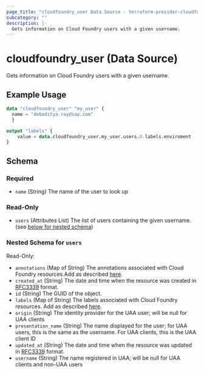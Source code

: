 ```yaml
---
page_title: "cloudfoundry_user Data Source - terraform-provider-cloudfoundry"
subcategory: ""
description: |-
  Gets information on Cloud Foundry users with a given username.
---
```


# cloudfoundry_user (Data Source)

Gets information on Cloud Foundry users with a given username.

## Example Usage

```terraform
data "cloudfoundry_user" "my_user" {
  name = "debaditya.ray@sap.com"
  }

output "labels" {
    value = data.cloudfoundry_user.my_user.users.0.labels.enviroment
}
```

<!-- schema generated by tfplugindocs -->
## Schema

### Required

- `name` (String) The name of the user to look up

### Read-Only

- `users` (Attributes List) The list of users containing the given username. (see [below for nested schema](#nestedatt--users))

<a id="nestedatt--users"></a>
### Nested Schema for `users`

Read-Only:

- `annotations` (Map of String) The annotations associated with Cloud Foundry resources.Add as described [here](https://docs.cloudfoundry.org/adminguide/metadata.html#-view-metadata-for-an-object).
- `created_at` (String) The date and time when the resource was created in [RFC3339](https://www.ietf.org/rfc/rfc3339.txt) format.
- `id` (String) The GUID of the object.
- `labels` (Map of String) The labels associated with Cloud Foundry resources. Add as described [here](https://docs.cloudfoundry.org/adminguide/metadata.html#-view-metadata-for-an-object).
- `origin` (String) The identity provider for the UAA user; will be null for UAA clients
- `presentation_name` (String) The name displayed for the user; for UAA users, this is the same as the username. For UAA clients, this is the UAA client ID
- `updated_at` (String) The date and time when the resource was updated in [RFC3339](https://www.ietf.org/rfc/rfc3339.txt) format.
- `username` (String) The name registered in UAA; will be null for UAA clients and non-UAA users